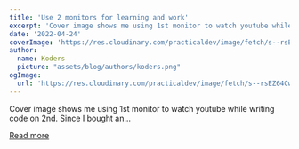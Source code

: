 ```yaml
---
title: 'Use 2 monitors for learning and work'
excerpt: 'Cover image shows me using 1st monitor to watch youtube while writing code on 2nd.  Since I bought an...'
date: '2022-04-24'
coverImage: 'https://res.cloudinary.com/practicaldev/image/fetch/s--rsEZ64Cw--/c_imagga_scale,f_auto,fl_progressive,h_420,q_auto,w_1000/https://dev-to-uploads.s3.amazonaws.com/uploads/articles/5mj12yu5j5p0tyljqxm7.png'
author:
  name: Koders
  picture: "assets/blog/authors/koders.png"
ogImage:
  url: 'https://res.cloudinary.com/practicaldev/image/fetch/s--rsEZ64Cw--/c_imagga_scale,f_auto,fl_progressive,h_420,q_auto,w_1000/https://dev-to-uploads.s3.amazonaws.com/uploads/articles/5mj12yu5j5p0tyljqxm7.png'
---
```


Cover image shows me using 1st monitor to watch youtube while writing code on 2nd.  Since I bought an...

[Read more](https://dev.to/apayrus/use-2-monitors-for-learning-and-work-14bj)
